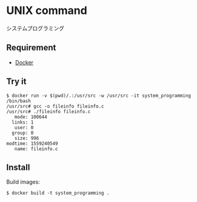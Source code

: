 # UNIX command

システムプログラミング

## Requirement

- [Docker](https://www.docker.com/)

## Try it

```console
$ docker run -v $(pwd)/.:/usr/src -w /usr/src -it system_programming /bin/bash
/usr/src# gcc -o fileinfo fileinfo.c
/usr/src# ./fileinfo fileinfo.c
   mode: 100644
  links: 1
   user: 0
  group: 0
   size: 996
modtime: 1559240549
   name: fileinfo.c
```

## Install

Build images:

```console
$ docker build -t system_programming .
```
